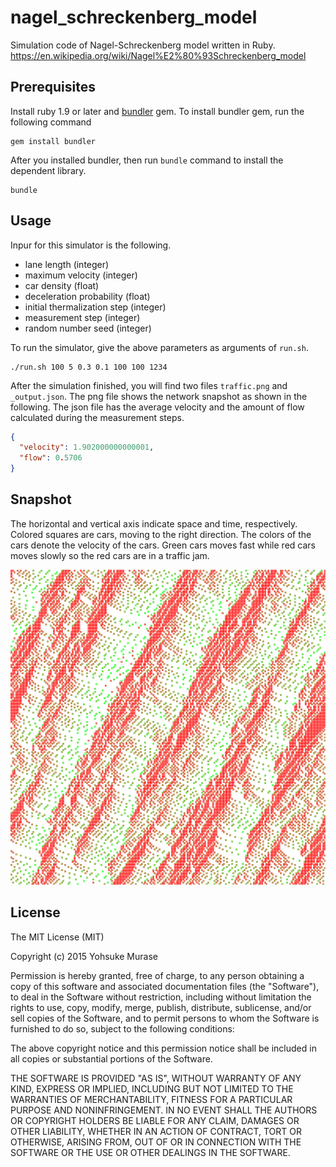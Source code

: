 # nagel_schreckenberg_model

Simulation code of Nagel-Schreckenberg model written in Ruby.
https://en.wikipedia.org/wiki/Nagel%E2%80%93Schreckenberg_model

## Prerequisites

Install ruby 1.9 or later and [bundler](http://bundler.io/) gem.
To install bundler gem, run the following command

```
gem install bundler
```

After you installed bundler, then run `bundle` command to install the dependent library.

```
bundle
```

## Usage

Inpur for this simulator is the following.

- lane length (integer)
- maximum velocity (integer)
- car density (float)
- deceleration probability (float)
- initial thermalization step (integer)
- measurement step (integer)
- random number seed (integer)

To run the simulator, give the above parameters as arguments of `run.sh`.

```
./run.sh 100 5 0.3 0.1 100 100 1234
```

After the simulation finished, you will find two files `traffic.png` and `_output.json`.
The png file shows the network snapshot as shown in the following.
The json file has the average velocity and the amount of flow calculated during the measurement steps.

```json:_output.json
{
  "velocity": 1.902000000000001,
  "flow": 0.5706
}
```

## Snapshot

The horizontal and vertical axis indicate space and time, respectively. Colored squares are cars, moving to the right direction.
The colors of the cars denote the velocity of the cars. Green cars moves fast while red cars moves slowly so the red cars are in a traffic jam.

![snapshot](https://raw.githubusercontent.com/yohm/nagel_schreckenberg_model/master/sample.png)

## License

The MIT License (MIT)

Copyright (c) 2015 Yohsuke Murase

Permission is hereby granted, free of charge, to any person obtaining a copy of this software and associated documentation files (the "Software"), to deal in the Software without restriction, including without limitation the rights to use, copy, modify, merge, publish, distribute, sublicense, and/or sell copies of the Software, and to permit persons to whom the Software is furnished to do so, subject to the following conditions:

The above copyright notice and this permission notice shall be included in all copies or substantial portions of the Software.

THE SOFTWARE IS PROVIDED "AS IS", WITHOUT WARRANTY OF ANY KIND, EXPRESS OR IMPLIED, INCLUDING BUT NOT LIMITED TO THE WARRANTIES OF MERCHANTABILITY, FITNESS FOR A PARTICULAR PURPOSE AND NONINFRINGEMENT. IN NO EVENT SHALL THE AUTHORS OR COPYRIGHT HOLDERS BE LIABLE FOR ANY CLAIM, DAMAGES OR OTHER LIABILITY, WHETHER IN AN ACTION OF CONTRACT, TORT OR OTHERWISE, ARISING FROM, OUT OF OR IN CONNECTION WITH THE SOFTWARE OR THE USE OR OTHER DEALINGS IN THE SOFTWARE.
